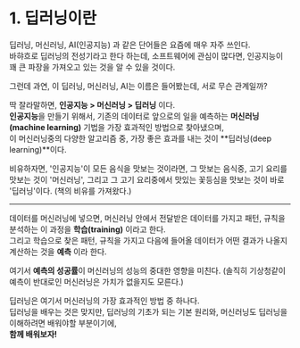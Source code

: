 # 1. 딥러닝이란

딥러닝, 머신러닝, AI(인공지능) 과 같은 단어들은 요즘에 매우 자주 쓰인다.  
바햐흐로 딥러닝의 전성기라고 한다 하는데, 소프트웨어에 관심이 많다면, 인공지능이 꽤 큰 파장을 가져오고 있는 것을 알 수 있을 것이다.  

그런데 과연, 이 딥러닝, 머신러닝, AI는 이름은 들어봤는데, 서로 무슨 관계일까?

딱 잘라말하면, **인공지능 > 머신러닝 > 딥러닝** 이다.  
**인공지능**을 만들기 위해서, 기존의 데이터로 앞으로의 일을 예측하는 **머신러닝(machine learning)** 기법을 가장 효과적인 방법으로 찾아냈으며,  
이 머신러닝중의 다양한 알고리즘 중, 가장 좋은 효과를 내는 것이 **딥러닝(deep learning)**이다.

비유하자면, '인공지능'이 모든 음식을 맛보는 것이라면, 그 맛보는 음식중, 고기 요리를 맛보는 것이 '머신러닝', 그리고 그 고기 요리중에서 맛있는 꽃등심을 맛보는 것이 바로 '딥러닝'이다. (책의 비유를 가져왔다.)


---

데이터를 머신러닝에 넣으면, 머신러닝 안에서 전달받은 데이터를 가지고 패턴, 규칙을 분석하는 이 과정을 **학습(training)** 이라고 한다.  
그리고 학습으로 찾은 패턴, 규칙을 가지고 다음에 들어올 데이터가 어떤 결과가 나올지 계산하는 것을 **예측** 이라 한다.

여기서 **예측의 성공률**이 머신러닝의 성능의 중대한 영향을 미친다. (솔직히 기상청같이 예측이 반대로인 머신러닝은 가치가 없을지도 모른다.)  

딥러닝은 여기서 머신러닝의 가장 효과적인 방법 중 하나다.  
딥러닝을 배우는 것은 맞지만, 딥러닝의 기초가 되는 기본 원리와, 머신러닝도 딥러닝을 이해하려면 배워야할 부분이기에,  
**함께 배워보자!**
